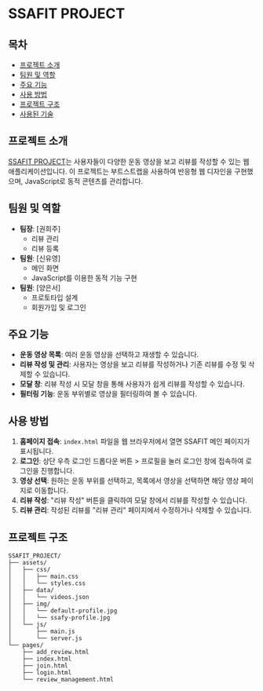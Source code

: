 # SSAFIT PROJECT

## 목차
- [프로젝트 소개](#프로젝트-소개)
- [팀원 및 역할](#팀원-및-역할)
- [주요 기능](#주요-기능)
- [사용 방법](#사용-방법)
- [프로젝트 구조](#프로젝트-구조)
- [사용된 기술](#사용된-기술)

## 프로젝트 소개
[SSAFIT PROJECT](https://www.figma.com/proto/l0ApYVXBMaqZRldAEQiGId/Seoul07_FrontPJT?node-id=0-1&t=iUEjsBENKn34Aa8s-1)는 사용자들이 다양한 운동 영상을 보고 리뷰를 작성할 수 있는 웹 애플리케이션입니다. 이 프로젝트는 부트스트랩을 사용하여 반응형 웹 디자인을 구현했으며, JavaScript로 동적 콘텐츠를 관리합니다.

## 팀원 및 역할
- **팀장**: [권희주]
  - 리뷰 관리
  - 리뷰 등록
- **팀원**: [신유영]
  - 메인 화면
  - JavaScript를 이용한 동적 기능 구현
- **팀원**: [양은서]
  - 프로토타입 설계
  - 회원가입 및 로그인 

## 주요 기능
- **운동 영상 목록**: 여러 운동 영상을 선택하고 재생할 수 있습니다.
- **리뷰 작성 및 관리**: 사용자는 영상을 보고 리뷰를 작성하거나 기존 리뷰를 수정 및 삭제할 수 있습니다.
- **모달 창**: 리뷰 작성 시 모달 창을 통해 사용자가 쉽게 리뷰를 작성할 수 있습니다.
- **필터링 기능**: 운동 부위별로 영상을 필터링하여 볼 수 있습니다.

## 사용 방법
1. **홈페이지 접속**: `index.html` 파일을 웹 브라우저에서 열면 SSAFIT 메인 페이지가 표시됩니다.
2. **로그인**: 상단 우측 로그인 드롭다운 버튼 > 프로필을 눌러 로그인 창에 접속하여 로그인을 진행합니다.
3. **영상 선택**: 원하는 운동 부위를 선택하고, 목록에서 영상을 선택하면 해당 영상 페이지로 이동합니다.
4. **리뷰 작성**: "리뷰 작성" 버튼을 클릭하여 모달 창에서 리뷰를 작성할 수 있습니다.
5. **리뷰 관리**: 작성된 리뷰를 "리뷰 관리" 페이지에서 수정하거나 삭제할 수 있습니다.

## 프로젝트 구조
```plaintext
SSAFIT_PROJECT/
├── assets/
│   ├── css/
│   │   ├── main.css
│   │   └── styles.css
│   ├── data/
│   │   └── videos.json
│   ├── img/
│   │   └── default-profile.jpg
│   │   └── ssafy-profile.jpg
│   └── js/
│       ├── main.js
│       └── server.js
└── pages/
    ├── add_review.html
    ├── index.html
    ├── join.html
    ├── login.html
    └── review_management.html

